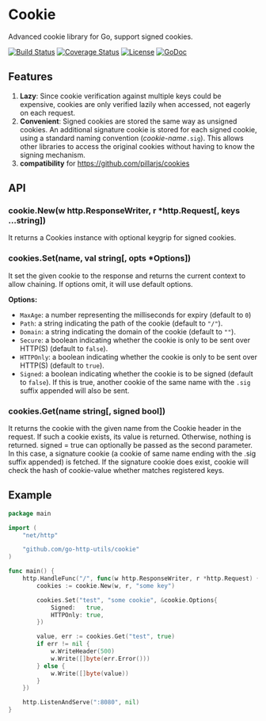 Cookie
====
Advanced cookie library for Go, support signed cookies.

[![Build Status](https://travis-ci.org/go-http-utils/cookie.svg?branch=master)](https://travis-ci.org/go-http-utils/cookie)
[![Coverage Status](http://img.shields.io/coveralls/go-http-utils/cookie.svg?style=flat-square)](https://coveralls.io/r/go-http-utils/cookie)
[![License](http://img.shields.io/badge/license-mit-blue.svg?style=flat-square)](https://raw.githubusercontent.com/go-http-utils/cookie/master/LICENSE)
[![GoDoc](http://img.shields.io/badge/go-documentation-blue.svg?style=flat-square)](http://godoc.org/github.com/go-http-utils/cookie)

## Features

1. **Lazy**: Since cookie verification against multiple keys could be expensive, cookies are only verified lazily when accessed, not eagerly on each request.
2. **Convenient**: Signed cookies are stored the same way as unsigned cookies. An additional signature cookie is stored for each signed cookie, using a standard naming convention (_cookie-name_`.sig`). This allows other libraries to access the original cookies without having to know the signing mechanism.
3. **compatibility** for https://github.com/pillarjs/cookies

## API

### cookie.New(w http.ResponseWriter, r *http.Request[, keys ...string])
It returns a Cookies instance with optional keygrip for signed cookies.

### cookies.Set(name, val string[, opts *Options])
It set the given cookie to the response and returns the current context to allow chaining. If options omit, it will use default options.

**Options:**
* `MaxAge`: a number representing the milliseconds for expiry (default to `0`)
* `Path`: a string indicating the path of the cookie (default to `"/"`).
* `Domain`: a string indicating the domain of the cookie (default to `""`).
* `Secure`: a boolean indicating whether the cookie is only to be sent over HTTP(S) (default to `false`).
* `HTTPOnly`: a boolean indicating whether the cookie is only to be sent over HTTP(S) (default to `true`).
* `Signed`: a boolean indicating whether the cookie is to be signed (default to `false`). If this is true, another cookie of the same name with the `.sig` suffix appended will also be sent.

### cookies.Get(name string[, signed bool])

It returns the cookie with the given name from the Cookie header in the request. If such a cookie exists, its value is returned. Otherwise, nothing is returned. signed = true can optionally be passed as the second parameter. In this case, a signature cookie (a cookie of same name ending with the .sig suffix appended) is fetched. If the signature cookie does exist, cookie will check the hash of cookie-value whether matches registered keys.

## Example

```go
package main

import (
	"net/http"

	"github.com/go-http-utils/cookie"
)

func main() {
	http.HandleFunc("/", func(w http.ResponseWriter, r *http.Request) {
		cookies := cookie.New(w, r, "some key")

		cookies.Set("test", "some cookie", &cookie.Options{
			Signed:   true,
			HTTPOnly: true,
		})

		value, err := cookies.Get("test", true)
		if err != nil {
			w.WriteHeader(500)
			w.Write([]byte(err.Error()))
		} else {
			w.Write([]byte(value))
		}
	})

	http.ListenAndServe(":8080", nil)
}
```

